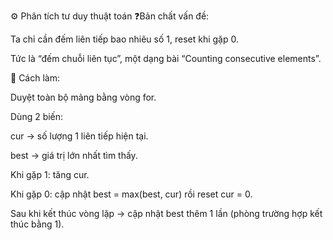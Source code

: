 ⚙️ Phân tích tư duy thuật toán
❓Bản chất vấn đề:

Ta chỉ cần đếm liên tiếp bao nhiêu số 1, reset khi gặp 0.

Tức là “đếm chuỗi liên tục”, một dạng bài “Counting consecutive elements”.

🔁 Cách làm:

Duyệt toàn bộ mảng bằng vòng for.

Dùng 2 biến:

cur → số lượng 1 liên tiếp hiện tại.

best → giá trị lớn nhất tìm thấy.

Khi gặp 1: tăng cur.

Khi gặp 0: cập nhật best = max(best, cur) rồi reset cur = 0.

Sau khi kết thúc vòng lặp → cập nhật best thêm 1 lần (phòng trường hợp kết thúc bằng 1).